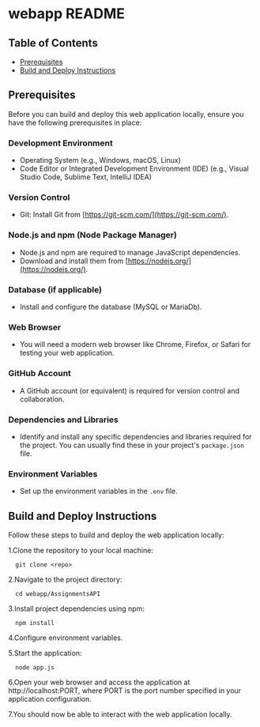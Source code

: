 # webapp README

## Table of Contents
- [Prerequisites](#prerequisites)
- [Build and Deploy Instructions](#build-and-deploy-instructions)

## Prerequisites
Before you can build and deploy this web application locally, ensure you have the following prerequisites in place:

### Development Environment
- Operating System (e.g., Windows, macOS, Linux)
- Code Editor or Integrated Development Environment (IDE) (e.g., Visual Studio Code, Sublime Text, IntelliJ IDEA)

### Version Control
- Git: Install Git from [https://git-scm.com/](https://git-scm.com/).

### Node.js and npm (Node Package Manager)
- Node.js and npm are required to manage JavaScript dependencies.
- Download and install them from [https://nodejs.org/](https://nodejs.org/).

### Database (if applicable)
- Install and configure the database (MySQL or MariaDb).

### Web Browser
- You will need a modern web browser like Chrome, Firefox, or Safari for testing your web application.

### GitHub Account
- A GitHub account (or equivalent) is required for version control and collaboration.

### Dependencies and Libraries
- Identify and install any specific dependencies and libraries required for the project. You can usually find these in your project's `package.json` file.

### Environment Variables
- Set up the environment variables in the `.env` file.

## Build and Deploy Instructions
Follow these steps to build and deploy the web application locally:

1.Clone the repository to your local machine:
   
      git clone <repo>

2.Navigate to the project directory:

      cd webapp/AssignmentsAPI
  
3.Install project dependencies using npm:

      npm install
  
4.Configure environment variables.

5.Start the application:

      node app.js
  
6.Open your web browser and access the application at http://localhost:PORT, where PORT is the port number specified in your application configuration.

7.You should now be able to interact with the web application locally.
